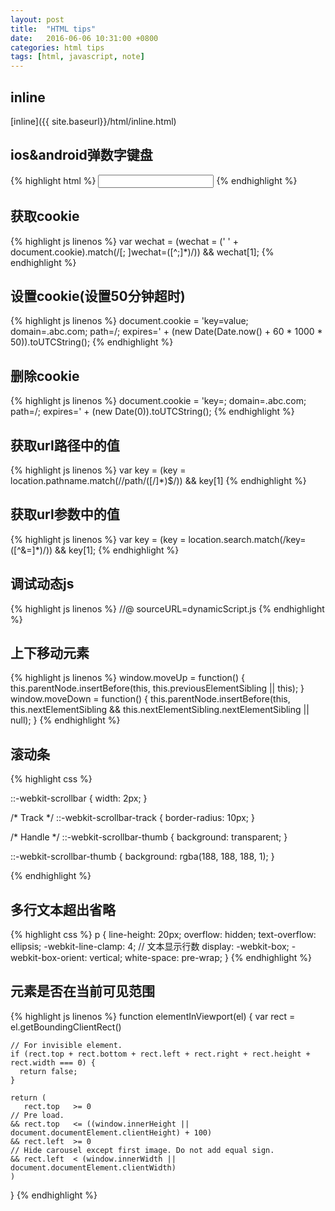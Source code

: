 ```yaml
---
layout: post
title:  "HTML tips"
date:   2016-06-06 10:31:00 +0800
categories: html tips
tags: [html, javascript, note]
---
```


## inline
[inline]({{ site.baseurl}}/html/inline.html)

## ios&android弹数字键盘
{% highlight html %}
<input type="number" name='hello' pattern="[0-9]*">
{% endhighlight %}

## 获取cookie
{% highlight js linenos %}
var wechat = (wechat = (' ' + document.cookie).match(/[; ]wechat=([^;]*)/)) && wechat[1];
{% endhighlight %}

## 设置cookie(设置50分钟超时)
{% highlight js linenos %}
document.cookie = 'key=value; domain=.abc.com; path=/; expires=' + (new Date(Date.now() + 60 * 1000 * 50)).toUTCString();
{% endhighlight %}

## 删除cookie
{% highlight js linenos %}
document.cookie = 'key=; domain=.abc.com; path=/; expires=' + (new Date(0)).toUTCString();
{% endhighlight %}

## 获取url路径中的值
{% highlight js linenos %}
var key = (key = location.pathname.match(/\/path\/([\/]*)$/)) && key[1]
{% endhighlight %}

## 获取url参数中的值
{% highlight js linenos %}
var key = (key = location.search.match(/key=([^&=]*)/)) && key[1];
{% endhighlight %}

## 调试动态js
{% highlight js linenos %}
//@ sourceURL=dynamicScript.js
{% endhighlight %}


## 上下移动元素
{% highlight js linenos %}
window.moveUp = function() {
  this.parentNode.insertBefore(this, this.previousElementSibling || this);
}
window.moveDown = function() {
  this.parentNode.insertBefore(this, this.nextElementSibling && this.nextElementSibling.nextElementSibling || null);
}
{% endhighlight %}

## 滚动条
{% highlight css %}

::-webkit-scrollbar {
  width: 2px;
}

/* Track */
::-webkit-scrollbar-track {
  border-radius: 10px;
}

/* Handle */
::-webkit-scrollbar-thumb {
  background: transparent;
}

::-webkit-scrollbar-thumb {
  background: rgba(188, 188, 188, 1);
}

{% endhighlight %}


## 多行文本超出省略
{% highlight css %}
p {
  line-height: 20px;
  overflow: hidden;
  text-overflow: ellipsis;
  -webkit-line-clamp: 4; // 文本显示行数
  display: -webkit-box;
  -webkit-box-orient: vertical;
  white-space: pre-wrap;
}
{% endhighlight %}

## 元素是否在当前可见范围
{% highlight js linenos %}
  function elementInViewport(el) {
    var rect = el.getBoundingClientRect()

    // For invisible element.
    if (rect.top + rect.bottom + rect.left + rect.right + rect.height + rect.width === 0) {
      return false;
    }

    return (
       rect.top   >= 0
    // Pre load.
    && rect.top   <= ((window.innerHeight || document.documentElement.clientHeight) + 100)
    && rect.left  >= 0
    // Hide carousel except first image. Do not add equal sign.
    && rect.left  < (window.innerWidth || document.documentElement.clientWidth)
    )
  }
{% endhighlight %}
